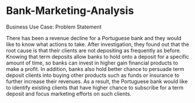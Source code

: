 # Bank-Marketing-Analysis
Business Use Case: Problem Statement

There has been a revenue decline for a Portuguese bank and they would like to know what actions to take. 
After investigation, they found out that the root cause is that their clients are not depositing as frequently as before.
Knowing that term deposits allow banks to hold onto a deposit for a specific amount of time, so banks can invest in higher gain financial products to make a profit.
In addition, banks also hold better chance to persuade term deposit clients into buying other products such as funds or insurance to further increase their revenues.
As a result, the Portuguese bank would like to identify existing clients that have higher chance to subscribe for a term deposit and focus marketing efforts on such clients.
